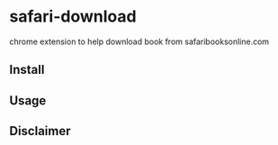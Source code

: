 # safari-download
chrome extension to help download book from safaribooksonline.com

## Install

## Usage

## Disclaimer
